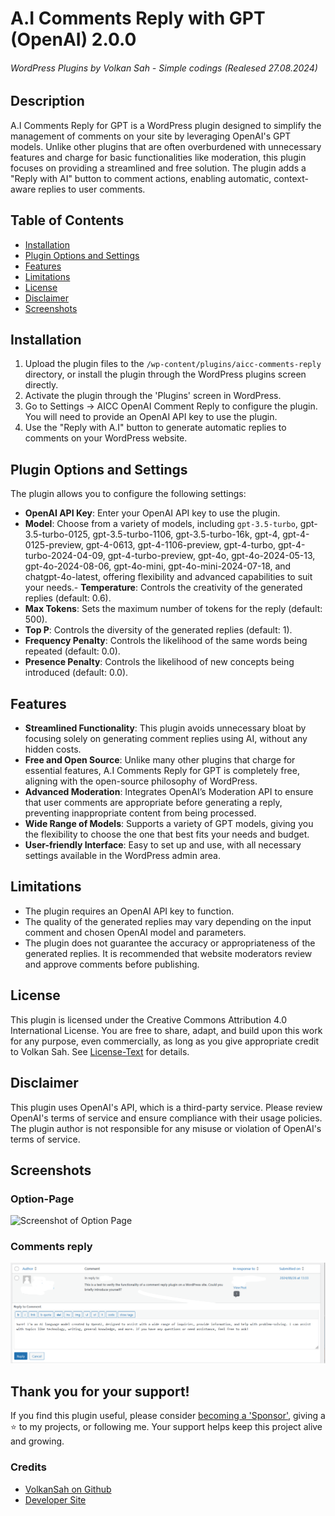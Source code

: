 # A.I Comments Reply with GPT (OpenAI) 2.0.0 
###### WordPress Plugins by Volkan Sah - Simple codings (Realesed 27.08.2024)

## Description

A.I Comments Reply for GPT is a WordPress plugin designed to simplify the management of comments on your site by leveraging OpenAI's GPT models. Unlike other plugins that are often overburdened with unnecessary features and charge for basic functionalities like moderation, this plugin focuses on providing a streamlined and free solution. The plugin adds a "Reply with AI" button to comment actions, enabling automatic, context-aware replies to user comments.

## Table of Contents
- [Installation](#installation)
- [Plugin Options and Settings](#plugin-options-and-settings)
- [Features](#features)
- [Limitations](#limitations)
- [License](#license)
- [Disclaimer](#disclaimer)
- [Screenshots](#screenshots)

## Installation

1. Upload the plugin files to the `/wp-content/plugins/aicc-comments-reply` directory, or install the plugin through the WordPress plugins screen directly.
2. Activate the plugin through the 'Plugins' screen in WordPress.
3. Go to Settings -> AICC OpenAI Comment Reply to configure the plugin. You will need to provide an OpenAI API key to use the plugin.
4. Use the "Reply with A.I" button to generate automatic replies to comments on your WordPress website.

## Plugin Options and Settings

The plugin allows you to configure the following settings:

- **OpenAI API Key**: Enter your OpenAI API key to use the plugin.
- **Model**: Choose from a variety of models, including `gpt-3.5-turbo`, gpt-3.5-turbo-0125, gpt-3.5-turbo-1106, gpt-3.5-turbo-16k, gpt-4, gpt-4-0125-preview, gpt-4-0613, gpt-4-1106-preview, gpt-4-turbo, gpt-4-turbo-2024-04-09, gpt-4-turbo-preview, gpt-4o, gpt-4o-2024-05-13, gpt-4o-2024-08-06, gpt-4o-mini, gpt-4o-mini-2024-07-18, and chatgpt-4o-latest, offering flexibility and advanced capabilities to suit your needs.- **Temperature**: Controls the creativity of the generated replies (default: 0.6).
- **Max Tokens**: Sets the maximum number of tokens for the reply (default: 500).
- **Top P**: Controls the diversity of the generated replies (default: 1).
- **Frequency Penalty**: Controls the likelihood of the same words being repeated (default: 0.0).
- **Presence Penalty**: Controls the likelihood of new concepts being introduced (default: 0.0).

## Features

- **Streamlined Functionality**: This plugin avoids unnecessary bloat by focusing solely on generating comment replies using AI, without any hidden costs.
- **Free and Open Source**: Unlike many other plugins that charge for essential features, A.I Comments Reply for GPT is completely free, aligning with the open-source philosophy of WordPress.
- **Advanced Moderation**: Integrates OpenAI’s Moderation API to ensure that user comments are appropriate before generating a reply, preventing inappropriate content from being processed.
- **Wide Range of Models**: Supports a variety of GPT models, giving you the flexibility to choose the one that best fits your needs and budget.
- **User-friendly Interface**: Easy to set up and use, with all necessary settings available in the WordPress admin area.

## Limitations

- The plugin requires an OpenAI API key to function.
- The quality of the generated replies may vary depending on the input comment and chosen OpenAI model and parameters.
- The plugin does not guarantee the accuracy or appropriateness of the generated replies. It is recommended that website moderators review and approve comments before publishing.

## License

This plugin is licensed under the Creative Commons Attribution 4.0 International License. You are free to share, adapt, and build upon this work for any purpose, even commercially, as long as you give appropriate credit to Volkan Sah. See [License-Text](LICENSE.txt) for details.

## Disclaimer

This plugin uses OpenAI's API, which is a third-party service. Please review OpenAI's terms of service and ensure compliance with their usage policies. The plugin author is not responsible for any misuse or violation of OpenAI's terms of service.

## Screenshots

### Option-Page
![Screenshot of Option Page](wpwm_comments_optionpage.png)

### Comments reply
![Screenshot of comment view](comments_review.png)

## Thank you for your support!

If you find this plugin useful, please consider [becoming a 'Sponsor'](https://github.com/sponsors/volkansah), giving a :star: to my projects, or following me. Your support helps keep this project alive and growing.

### Credits

- [VolkanSah on Github](https://github.com/volkansah)
- [Developer Site](https://volkansah.github.io)

